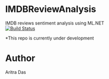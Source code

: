 # IMDBReviewAnalysis
IMDB reviews sentiment analysis using ML.NET
<br/>
[![Build Status](https://dev.azure.com/aritradas/IMDBReviewAnalysis/_apis/build/status/dev-aritra.IMDBReviewAnalysis)](https://dev.azure.com/aritradas/IMDBReviewAnalysis/_build/latest?definitionId=1)


*This repo is currently under development

# Author
Aritra Das
